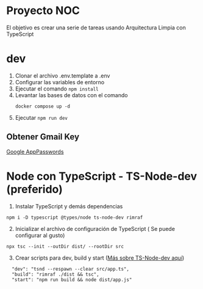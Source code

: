 # Proyecto NOC

El objetivo es crear una serie de tareas usando Arquitectura Limpia con TypeScript

# dev
1. Clonar el archivo .env.template a .env
2. Configurar las variables de entorno
3. Ejecutar el comando ```npm install```
4. Levantar las bases de datos con el comando
   ```
   docker compose up -d
   ```
5. Ejecutar ```npm run dev```


## Obtener Gmail Key
[Google AppPasswords](https://myaccount.google.com/u/0/apppasswords)


# Node con TypeScript - TS-Node-dev (preferido)

1. Instalar TypeScript y demás dependencias
```
npm i -D typescript @types/node ts-node-dev rimraf
```
2. Inicializar el archivo de configuración de TypeScript ( Se puede configurar al gusto)
```
npx tsc --init --outDir dist/ --rootDir src
```

3. Crear scripts para dev, build y start ([Más sobre TS-Node-dev aquí](https://www.npmjs.com/package/ts-node-dev))
```
  "dev": "tsnd --respawn --clear src/app.ts",
  "build": "rimraf ./dist && tsc",
  "start": "npm run build && node dist/app.js"
```